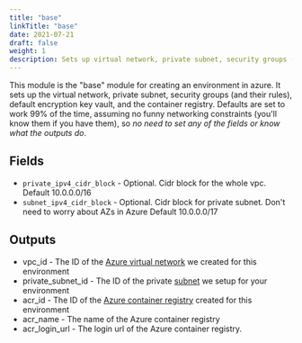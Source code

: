 ```yaml
---
title: "base"
linkTitle: "base"
date: 2021-07-21
draft: false
weight: 1
description: Sets up virtual network, private subnet, security groups (and their rules), default encryption key vault, and the container registry
---
```


This module is the "base" module for creating an environment in azure. It sets up the virtual network, private subnet,
security groups (and their rules), default encryption key vault, and the container registry. Defaults are set to work
99% of the time, assuming no funny networking constraints (you'll know them if you have them), so
_no need to set any of the fields or know what the outputs do_.

## Fields

- `private_ipv4_cidr_block` - Optional. Cidr block for the whole vpc. Default 10.0.0.0/16
- `subnet_ipv4_cidr_block` - Optional. Cidr block for private subnet. Don't need to worry about AZs in Azure Default 10.0.0.0/17

## Outputs

- vpc_id - The ID of the [Azure virtual network](https://docs.microsoft.com/en-us/azure/virtual-network/virtual-networks-overview) we created for this environment
- private_subnet_id - The ID of the private [subnet](https://docs.microsoft.com/en-us/azure/virtual-network/virtual-network-manage-subnet) we setup for your environment
- acr_id - The ID of the [Azure container registry](https://azure.microsoft.com/en-us/services/container-registry/) created for this environment
- acr_name - The name of the Azure container registry
- acr_login_url - The login url of the Azure container registry.
